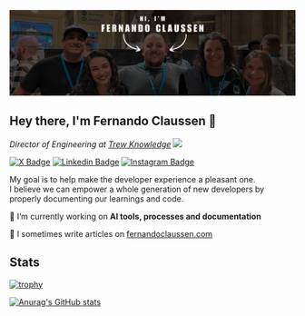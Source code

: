 [![Fernando's GitHub Banner](./assets/GitHubHeader-wcus.png)](https://fernandoclaussen.com)

## Hey there, I'm Fernando Claussen 👋
<p><em>Director of Engineering at <a href="https://www.trewknowledge.com">Trew Knowledge</a> <img src="https://media.giphy.com/media/WUlplcMpOCEmTGBtBW/giphy.gif" width="30"> 
</em></p>

[![X Badge](https://img.shields.io/badge/Twitter-black?style=flat-square&logo=x&logoColor=white)](https://www.twitter.com/fclaussen)
[![Linkedin Badge](https://img.shields.io/badge/-LinkedIn-0e76a8?style=flat-square&logo=Linkedin&logoColor=white)](https://www.linkedin.com/in/fernandoclaussen/)
[![Instagram Badge](https://img.shields.io/badge/-Instagram-e4405f?style=flat-square&logo=Instagram&logoColor=white)](https://www.instagram.com/fernando_claussen/)

My goal is to help make the developer experience a pleasant one.  
I believe we can empower a whole generation of new developers by properly documenting our learnings and code.

🔭 I’m currently working on **AI tools, processes and documentation**

📝 I sometimes write articles on [fernandoclaussen.com](https://fernandoclaussen.com)

## Stats

[![trophy](https://github-profile-trophy.vercel.app/?username=fclaussen&column=-1&theme=monokai)]([https://github.com/fclaussen](https://github.com/ryo-ma/github-profile-trophy))

[![Anurag's GitHub stats](https://github-readme-stats-psi-eight-15.vercel.app/api?username=fclaussen&show=reviews,prs_merged,prs_merged_percentage&show_icons=true&theme=monokai&include_all_commits=true)](https://github.com/anuraghazra/github-readme-stats)
